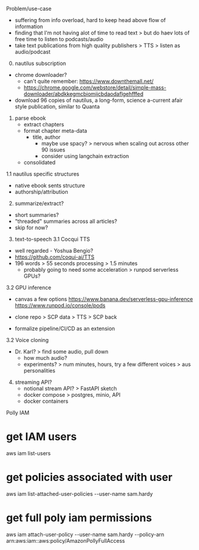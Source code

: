 Problem/use-case
- suffering from info overload, hard to keep head above flow of information
- finding that I'm not having alot of time to read text > but do haev lots of free time to listen to podcasts/audio
- take text publications from high quality publishers > TTS > listen as audio/podcast

0. nautilus subscription
- chrome downloader?
    - can't quite remember: https://www.downthemall.net/
    - https://chrome.google.com/webstore/detail/simple-mass-downloader/abdkkegmcbiomijcbdaodaflgehfffed
- download 96 copies of nautilus, a long-form, science a-current afair style publication, similar to Quanta

1. parse ebook
    - extract chapters
    - format chapter meta-data
        - title, author
            - maybe use spacy? > nervous when scaling out across other 90 issues
            - consider using langchain extraction
    - consolidated

1.1 nautilus specific structures
- native ebook sents structure
- authorship/attribution

2. summarize/extract?
- short summaries?
- "threaded" summaries across all articles?
- skip for now?

3. text-to-speech
3.1 Cocqui TTS
- well regarded - Yoshua Bengio?
- https://github.com/coqui-ai/TTS
- 196 words > 55 seconds processing > 1.5 minutes
    - probably going to need some acceleration > runpod serverless GPUs?

3.2 GPU inference
- canvas a few options
https://www.banana.dev/serverless-gpu-inference
https://www.runpod.io/console/pods

- clone repo > SCP data > TTS > SCP back
- formalize pipeline/CI/CD as an extension

3.2 Voice cloning
- Dr. Karl? > find some audio, pull down
    - how much audio?
    - experiments? > num minutes, hours, try a few different voices > aus personalities

4. streaming API?
    - notional stream API? > FastAPI sketch
    - docker compose > postgres, minio, API
    - docker containers

Polly IAM
# get IAM users
aws iam list-users

# get policies associated with user
aws iam list-attached-user-policies --user-name sam.hardy

# get full poly iam permissions
aws iam attach-user-policy --user-name sam.hardy --policy-arn arn:aws:iam::aws:policy/AmazonPollyFullAccess

